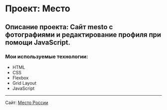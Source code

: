 # Проект: Место

## Описание проекта: Сайт mesto с фотографиями и редактирование профиля при помощи JavaScript.

### Мои используемые технологии:
* HTML
* CSS
* Flexbox
* Grid Layout
* JavaScript
___________

Сайт: [Место России](https://artmo0z.github.io/mesto/) 
